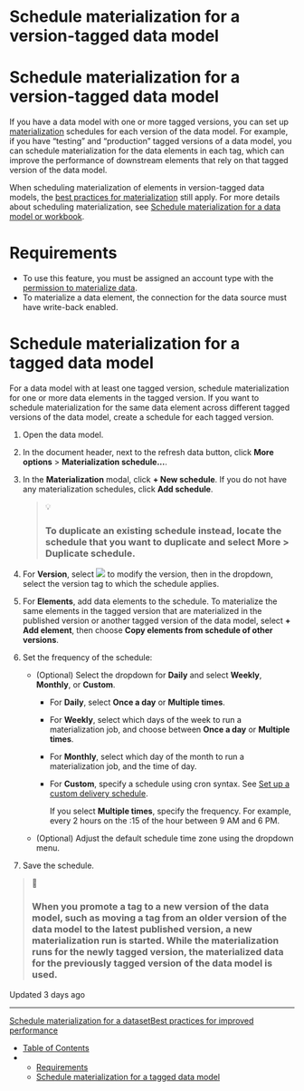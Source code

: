 # Schedule materialization for a version-tagged data model

# Schedule materialization for a version-tagged data model

If you have a data model with one or more tagged versions, you can set up [materialization](/docs/materialization) schedules for each version of the data model. For example, if you have “testing” and “production” tagged versions of a data model, you can schedule materialization for the data elements in each tag, which can improve the performance of downstream elements that rely on that tagged version of the data model.

When scheduling materialization of elements in version-tagged data models, the [best practices for materialization](/docs/materialization) still apply. For more details about scheduling materialization, see [Schedule materialization for a data model or workbook](/docs/schedule-materialization-for-a-data-model-or-workbook).

# Requirements

* To use this feature, you must be assigned an account type with the [permission to materialize data](/docs/account-type-and-license-overview).
* To materialize a data element, the connection for the data source must have write-back enabled.

# Schedule materialization for a tagged data model

For a data model with at least one tagged version, schedule materialization for one or more data elements in the tagged version. If you want to schedule materialization for the same data element across different tagged versions of the data model, create a schedule for each tagged version.

1. Open the data model.
2. In the document header, next to the refresh data button, click **More options** > **Materialization schedule...**.
3. In the **Materialization** modal, click **+ New schedule**. If you do not have any materialization schedules, click **Add schedule**.

   > 💡
   >
   > ### To duplicate an existing schedule instead, locate the schedule that you want to duplicate and select **More** > **Duplicate schedule**.
4. For **Version**, select ![](https://sigma-docs-screenshots.s3.us-west-2.amazonaws.com/Icons/edit.svg) to modify the version, then in the dropdown, select the version tag to which the schedule applies.
5. For **Elements**, add data elements to the schedule. To materialize the same elements in the tagged version that are materialized in the published version or another tagged version of the data model, select **+ Add element**, then choose **Copy elements from schedule of other versions**.
6. Set the frequency of the schedule:

   * (Optional) Select the dropdown for **Daily** and select **Weekly**, **Monthly**, or **Custom**.

     + For **Daily**, select **Once a day** or **Multiple times**.
     + For **Weekly**, select which days of the week to run a materialization job, and choose between **Once a day** or **Multiple times**.
     + For **Monthly**, select which day of the month to run a materialization job, and the time of day.
     + For **Custom**, specify a schedule using cron syntax. See [Set up a custom delivery schedule](/docs/configure-additional-options-for-exports#set-up-a-custom-delivery-schedule).

       If you select **Multiple times**, specify the frequency. For example, every 2 hours on the :15 of the hour between 9 AM and 6 PM.
   * (Optional) Adjust the default schedule time zone using the dropdown menu.
7. Save the schedule.

> 📘
>
> ### When you promote a tag to a new version of the data model, such as moving a tag from an older version of the data model to the latest published version, a new materialization run is started. While the materialization runs for the newly tagged version, the materialized data for the previously tagged version of the data model is used.

Updated 3 days ago

---

[Schedule materialization for a dataset](/docs/schedule-materialization-for-a-dataset)[Best practices for improved performance](/docs/best-practices-for-improved-performance)

* [Table of Contents](#)
* + [Requirements](#requirements)
  + [Schedule materialization for a tagged data model](#schedule-materialization-for-a-tagged-data-model)